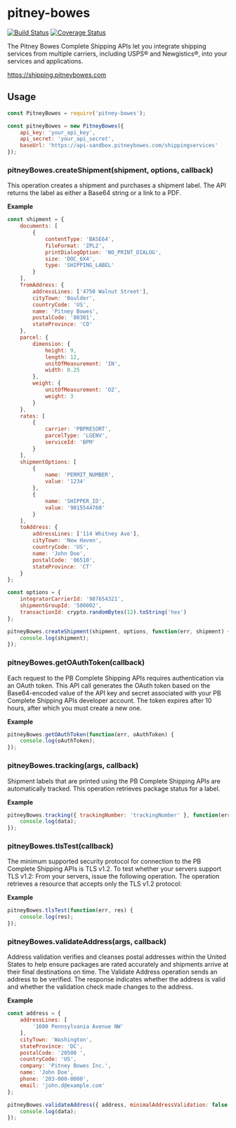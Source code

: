 # pitney-bowes

[![Build Status](https://travis-ci.org/mediocre/pitney-bowes.svg?branch=master)](https://travis-ci.org/mediocre/pitney-bowes)
[![Coverage Status](https://coveralls.io/repos/github/mediocre/pitney-bowes/badge.svg?branch=master)](https://coveralls.io/github/mediocre/pitney-bowes?branch=master)

The Pitney Bowes Complete Shipping APIs let you integrate shipping services from multiple carriers, including USPS® and Newgistics®, into your services and applications. 

https://shipping.pitneybowes.com

## Usage

```javascript
const PitneyBowes = require('pitney-bowes');

const pitneyBowes = new PitneyBowes({
    api_key: 'your_api_key',
    api_secret: 'your_api_secret',
    baseUrl: 'https://api-sandbox.pitneybowes.com/shippingservices'
});
```

### pitneyBowes.createShipment(shipment, options, callback)

This operation creates a shipment and purchases a shipment label. The API returns the label as either a Base64 string or a link to a PDF.

**Example**

```javascript
const shipment = {
    documents: [
        {
            contentType: 'BASE64',
            fileFormat: 'ZPL2',
            printDialogOption: 'NO_PRINT_DIALOG',
            size: 'DOC_6X4',
            type: 'SHIPPING_LABEL'
        }
    ],
    fromAddress: {
        addressLines: ['4750 Walnut Street'],
        cityTown: 'Boulder',
        countryCode: 'US',
        name: 'Pitney Bowes',
        postalCode: '80301',
        stateProvince: 'CO'
    },
    parcel: {
        dimension: {
            height: 9,
            length: 12,
            unitOfMeasurement: 'IN',
            width: 0.25
        },
        weight: {
            unitOfMeasurement: 'OZ',
            weight: 3
        }
    },
    rates: [
        {
            carrier: 'PBPRESORT',
            parcelType: 'LGENV',
            serviceId: 'BPM'
        }
    ],
    shipmentOptions: [
        {
            name: 'PERMIT_NUMBER',
            value: '1234'
        },
        {
            name: 'SHIPPER_ID',
            value: '9015544760'
        }
    ],
    toAddress: {
        addressLines: ['114 Whitney Ave'],
        cityTown: 'New Haven',
        countryCode: 'US',
        name: 'John Doe',
        postalCode: '06510',
        stateProvince: 'CT'
    }
};

const options = {
    integratorCarrierId: '987654321',
    shipmentGroupId: '500002',
    transactionId: crypto.randomBytes(12).toString('hex')
};

pitneyBowes.createShipment(shipment, options, function(err, shipment) {
    console.log(shipment);
});
```

### pitneyBowes.getOAuthToken(callback)

Each request to the PB Complete Shipping APIs requires authentication via an OAuth token. This API call generates the OAuth token based on the Base64-encoded value of the API key and secret associated with your PB Complete Shipping APIs developer account. The token expires after 10 hours, after which you must create a new one.

**Example**

```javascript
pitneyBowes.getOAuthToken(function(err, oAuthToken) {
    console.log(oAuthToken);
});
```

### pitneyBowes.tracking(args, callback)

Shipment labels that are printed using the PB Complete Shipping APIs are automatically tracked. This operation retrieves package status for a label.

**Example**

```javascript
pitneyBowes.tracking({ trackingNumber: 'trackingNumber' }, function(err, data) {
    console.log(data);
});
```

### pitneyBowes.tlsTest(callback)

The minimum supported security protocol for connection to the PB Complete Shipping APIs is TLS v1.2. To test whether your servers support TLS v1.2: From your servers, issue the following operation. The operation retrieves a resource that accepts only the TLS v1.2 protocol:

**Example**

```javascript
pitneyBowes.tlsTest(function(err, res) {
    console.log(res);
});
```

### pitneyBowes.validateAddress(args, callback)

Address validation verifies and cleanses postal addresses within the United States to help ensure packages are rated accurately and shipments arrive at their final destinations on time. The Validate Address operation sends an address to be verified. The response indicates whether the address is valid and whether the validation check made changes to the address.

**Example**

```javascript
const address = {
    addressLines: [
        '1600 Pennsylvania Avenue NW'
    ],
    cityTown: 'Washington',
    stateProvince: 'DC',
    postalCode: '20500 ',
    countryCode: 'US',
    company: 'Pitney Bowes Inc.',
    name: 'John Doe',
    phone: '203-000-0000',
    email: 'john.d@example.com'
};

pitneyBowes.validateAddress({ address, minimalAddressValidation: false }, function(err, data) {
    console.log(data);
});
```